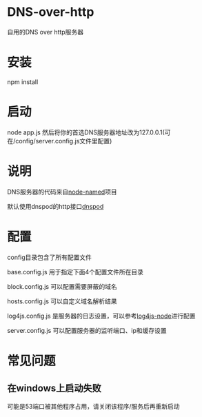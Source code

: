 # DNS-over-http
自用的DNS over http服务器
# 安装
npm install
# 启动
node app.js
然后将你的首选DNS服务器地址改为127.0.0.1(可在/config/server.config.js文件里配置)
# 说明
DNS服务器的代码来自[node-named](https://github.com/trevoro/node-named)项目

默认使用dnspod的http接口[dnspod](https://www.dnspod.cn/misc/D%2B%E5%85%8D%E8%B4%B9%E7%89%88%E6%9C%AC%E6%8E%A5%E5%8F%A3%E8%AF%B4%E6%98%8E.pdf)

# 配置
config目录包含了所有配置文件

base.config.js 用于指定下面4个配置文件所在目录

block.config.js 可以配置需要屏蔽的域名

hosts.config.js 可以自定义域名解析结果

log4js.config.js 是服务器的日志设置，可以参考[log4js-node](https://nomiddlename.github.io/log4js-node/)进行配置

server.config.js 可以配置服务器的监听端口、ip和缓存设置

# 常见问题
## 在windows上启动失败
可能是53端口被其他程序占用，请关闭该程序/服务后再重新启动